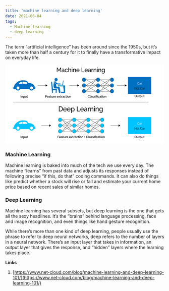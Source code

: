 ```yaml
---
title: 'machine learning and deep learning'
date: 2021-06-04
tags:
  - Machine learning
  - deep learning
---
```




The term “artificial intelligence” has been around since the 1950s, but it’s taken more than half a century for it to finally have a transformative impact on everyday life.



![](../images/deep_learning.png)



### Machine Learning

Machine learning is baked into much of the tech we use every day. The machine “learns” from past data and adjusts its responses instead of following precise “if this, do that” coding commands. It can also do things like predict whether a stock will rise or fall and estimate your current home price based on recent sales of similar homes.

### Deep Learning

Machine learning has several subsets, but deep learning is the one that gets all the sexy headlines. It’s the “brains” behind language processing, face and image recognition, and even things like hand gesture recognition.

While there’s more than one kind of deep learning, people usually use the phrase to refer to deep neural networks, deep refers to the number of layers in a neural network. There’s an input layer that takes in information, an output layer that gives the response, and “hidden” layers where the learning takes place.





**Links**

1. [https://www.net-cloud.com/blog/machine-learning-and-deep-learning-101/](https://www.net-cloud.com/blog/machine-learning-and-deep-learning-101/)

